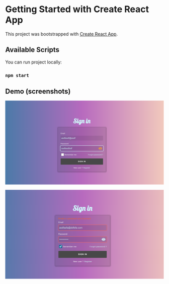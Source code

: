 # Getting Started with Create React App

This project was bootstrapped with [Create React App](https://github.com/facebook/create-react-app).

## Available Scripts

You can run project locally:

### `npm start`

## Demo (screenshots)
![demo1](https://raw.githubusercontent.com/naritai/login-form-example/public/screens/screen1.png)

![demo2](https://raw.githubusercontent.com/naritai/login-form-example/public/screens/screen2.png)
